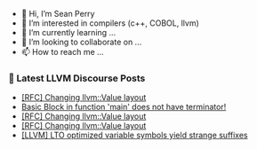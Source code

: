 - 👋 Hi, I’m Sean Perry
- 👀 I’m interested in compilers (c++, COBOL, llvm)
- 🌱 I’m currently learning ...
- 💞️ I’m looking to collaborate on ...
- 📫 How to reach me ...

<!---
s66perry/s66perry is a ✨ special ✨ repository because its `README.md` (this file) appears on your GitHub profile.
You can click the Preview link to take a look at your changes.
--->
### 📕 Latest LLVM Discourse Posts

<!-- DISCOURSE-LLVM:START -->
- [[RFC] Changing llvm::Value layout](https://discourse.llvm.org/t/rfc-changing-llvm-value-layout/79257#post_13)
- [Basic Block in function &#39;main&#39; does not have terminator!](https://discourse.llvm.org/t/basic-block-in-function-main-does-not-have-terminator/79259#post_2)
- [[RFC] Changing llvm::Value layout](https://discourse.llvm.org/t/rfc-changing-llvm-value-layout/79257#post_12)
- [[RFC] Changing llvm::Value layout](https://discourse.llvm.org/t/rfc-changing-llvm-value-layout/79257#post_11)
- [[LLVM] LTO optimized variable symbols yield strange suffixes](https://discourse.llvm.org/t/llvm-lto-optimized-variable-symbols-yield-strange-suffixes/79270#post_2)
<!-- DISCOURSE-LLVM:END -->
